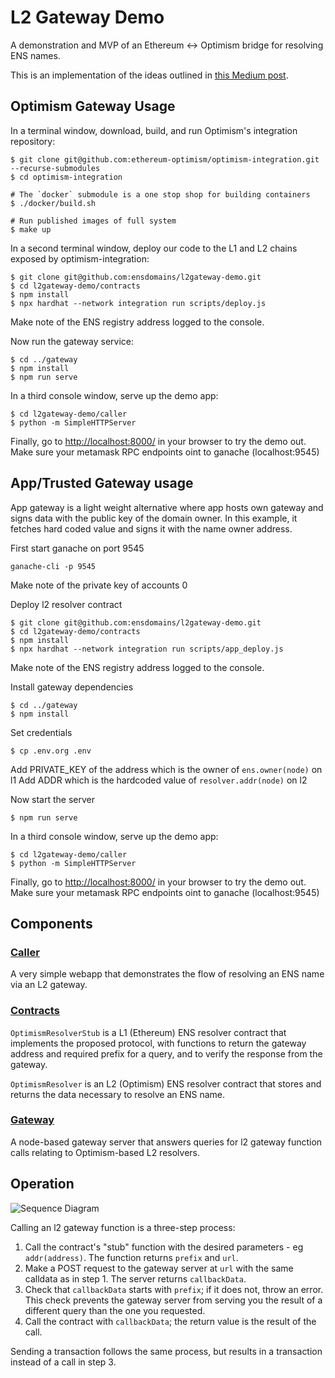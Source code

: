 # L2 Gateway Demo
A demonstration and MVP of an Ethereum <-> Optimism bridge for resolving ENS names.

This is an implementation of the ideas outlined in [this Medium post](https://medium.com/the-ethereum-name-service/a-general-purpose-bridge-for-ethereum-layer-2s-e28810ec1d88).

## Optimism Gateway Usage

In a terminal window, download, build, and run Optimism's integration repository:

```
$ git clone git@github.com:ethereum-optimism/optimism-integration.git --recurse-submodules
$ cd optimism-integration

# The `docker` submodule is a one stop shop for building containers
$ ./docker/build.sh

# Run published images of full system
$ make up
```

In a second terminal window, deploy our code to the L1 and L2 chains exposed by optimism-integration:

```
$ git clone git@github.com:ensdomains/l2gateway-demo.git
$ cd l2gateway-demo/contracts
$ npm install
$ npx hardhat --network integration run scripts/deploy.js
```

Make note of the ENS registry address logged to the console.

Now run the gateway service:

```
$ cd ../gateway
$ npm install
$ npm run serve
```

In a third console window, serve up the demo app:

```
$ cd l2gateway-demo/caller
$ python -m SimpleHTTPServer
```

Finally, go to [http://localhost:8000/](http://localhost:8000/) in your browser to try the demo out.
Make sure your metamask RPC endpoints oint to ganache (localhost:9545)

## App/Trusted Gateway usage

App gateway is a light weight alternative where app hosts own gateway and signs data with the public key of the domain owner. In this example, it fetches hard coded value and signs it with the name owner address.

First start ganache on port 9545

```
ganache-cli -p 9545
```

Make note of the private key of accounts 0

Deploy l2 resolver contract

```
$ git clone git@github.com:ensdomains/l2gateway-demo.git
$ cd l2gateway-demo/contracts
$ npm install
$ npx hardhat --network integration run scripts/app_deploy.js
```

Make note of the ENS registry address logged to the console.

Install gateway dependencies

```
$ cd ../gateway
$ npm install
```

Set credentials

```
$ cp .env.org .env
```

Add PRIVATE_KEY of the address which is the owner of `ens.owner(node)` on l1
Add ADDR which is the hardcoded value of `resolver.addr(node)` on l2

Now start the server

```
$ npm run serve
```

In a third console window, serve up the demo app:

```
$ cd l2gateway-demo/caller
$ python -m SimpleHTTPServer
```

Finally, go to [http://localhost:8000/](http://localhost:8000/) in your browser to try the demo out.
Make sure your metamask RPC endpoints oint to ganache (localhost:9545)

## Components
### [Caller](caller)
A very simple webapp that demonstrates the flow of resolving an ENS name via an L2 gateway.

### [Contracts](contracts)
`OptimismResolverStub` is a L1 (Ethereum) ENS resolver contract that implements the proposed protocol, with
functions to return the gateway address and required prefix for a query, and to verify the response from the gateway.

`OptimismResolver` is an L2 (Optimism) ENS resolver contract that stores and returns the data necessary to resolve an ENS name.

### [Gateway](gateway)
A node-based gateway server that answers queries for l2 gateway function calls relating to Optimism-based L2 resolvers.

## Operation
![Sequence Diagram](sequence.png)

Calling an l2 gateway function is a three-step process:

 1. Call the contract's "stub" function with the desired parameters - eg `addr(address)`. The function returns `prefix` and `url`.
 2. Make a POST request to the gateway server at `url` with the same calldata as in step 1. The server returns `callbackData`.
 3. Check that `callbackData` starts with `prefix`; if it does not, throw an error. This check prevents the gateway server from serving you the result of a different query than the one you requested.
 4. Call the contract with `callbackData`; the return value is the result of the call.

Sending a transaction follows the same process, but results in a transaction instead of a call in step 3.
